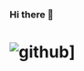 ### Hi there 👋

# ![github](https://img.shields.io/badge/GitHub-000000?style=for-the-badge&logo=GitHub&logoColor=white)]
